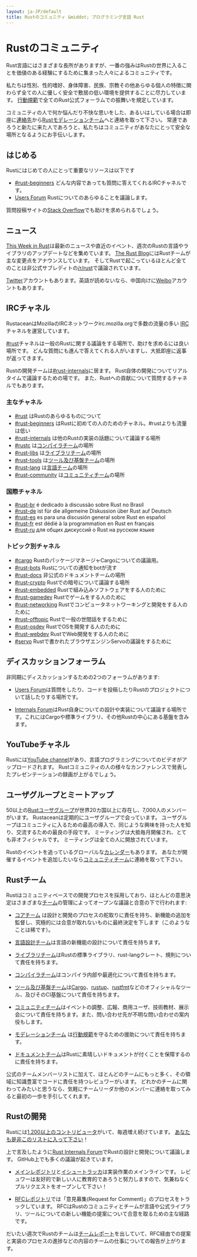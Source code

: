```yaml
---
layout: ja-JP/default
title: Rustのコミュニティ &middot; プログラミング言語 Rust
---
```


# Rustのコミュニティ

Rust言語にはさまざまな長所がありますが、一番の強みはRustの世界に入ることを価値のある経験にするために集まった人々によるコミュニティです。

私たちは性別、性的嗜好、身体障害、民族、宗教その他あらゆる個人の特徴に関わらず全ての人に優しく安全で敷居の低い環境を提供することに尽力しています。
[行動規範][coc]で全てのRust公式フォーラムでの振舞いを規定しています。

コミュニティの人で何か悩んだり不快な思いをした、あるいはしている場合は即座に[連絡先][mod_team_email]から[Rustモデレーションチーム][mod_team]へと連絡を取って下さい。
常連であろうと新たに来た人であろうと、私たちはコミュニティがあなたにとって安全な場所となるようにお手伝いします。

[coc]: conduct.html
[mod_team_email]: mailto:rust-mods@rust-lang.org

## はじめる

Rustにはじめての人にとって重要なリソースは以下です

- [#rust-beginners][beginners_irc] どんな内容であっても質問に答えてくれるIRCチャネルです。
- [Users Forum][users_forum] Rustについてのあらゆることを議論します。

質問投稿サイトの[Stack Overflow][stack_overflow]でも助けを求められるでしょう。

[stack_overflow]: https://stackoverflow.com/questions/tagged/rust

## ニュース

[This Week in Rust][twir]は最新のニュースや直近のイベント、週次のRustの言語やライブラリのアップデートなどを集めています。
[The Rust Blog][rust_blog]にはRustチームが主な変更点をアナウンスしています。
そしてRustで起こっているほとんど全てのことは非公式サブレディトの[/r/rust][reddit]で議論されています。

[Twitter][twitter]アカウントもあります。英語が読めないなら、中国向けに[Weibo][weibo]アカウントもあります。

[twir]: https://this-week-in-rust.org/
[rust_blog]: http://blog.rust-lang.org/
[reddit]: https://www.reddit.com/r/rust
[reddit_coc]: https://www.reddit.com/r/rust/comments/2rvrzx/our_code_of_conduct_please_read/
[twitter]: https://twitter.com/rustlang
[weibo]: http://weibo.com/u/5616913483

## IRCチャネル

RustaceanはMozillaのIRCネットワークirc.mozilla.orgで多数の流量の多い [IRC] チャネルを運営しています。

[#rust][rust_irc]チャネルは一般のRustに関する議論をする場所で、助けを求めるには良い場所です。
どんな質問にも進んで答えてくれる人がいますし、大抵即座に返事が返ってきます。

Rustの開発チームは[#rust-internals][internals_irc]に居ます。
Rust自体の開発についてリアルタイムで議論するための場です。
また、Rustへの貢献について質問するチャネルでもあります。

### 主なチャネル

- [#rust][rust_irc] はRustのあらゆるものについて
- [#rust-beginners][beginners_irc] はRustに初めての人のためのチャネル。#rustよりも流量は低い
- [#rust-internals][internals_irc] は他のRustの実装の話題について議論する場所
- [#rustc][rustc_irc] は[コンパイラチーム][compiler_team]の場所
- [#rust-libs][libs_irc] は[ライブラリチーム][library_team]の場所
- [#rust-tools][tools_irc] は[ツール及び基盤チーム][tool_team]の場所
- [#rust-lang][lang_irc] は[言語チーム][language_team]の場所
- [#rust-community][community_irc] は[コミュニティチーム][community_team]の場所

### 国際チャネル

- [#rust-br][br_irc] é dedicado à discussão sobre Rust no Brasil
- [#rust-de][de_irc] ist für die allgemeine Diskussion über Rust auf Deutsch
- [#rust-es][es_irc] es para una discusión general sobre Rust en español
- [#rust-fr][fr_irc] est dédié à la programmation en Rust en français
- [#rust-ru][ru_irc] для общих дискуссий о Rust на русском языке

### トピック別チャネル

- [#cargo][cargo_irc] RustのパッケージマネージャCargoについての議論用。
- [#rust-bots][bots_irc] Rustについての通知をbotが流す
- [#rust-docs][docs_irc] 非公式のドキュメントチームの場所
- [#rust-crypto][crypto_irc] Rustでの暗号について議論する場所
- [#rust-embedded][embedded_irc] Rustで組み込みソフトウェアをする人のために
- [#rust-gamedev][gamedev_irc] Rustでゲームをする人のために
- [#rust-networking][networking_irc] Rustでコンピュータネットワーキングと開発をする人のために
- [#rust-offtopic][offtopic_irc] Rustで一般の世間話をするために
- [#rust-osdev][osdev_irc] RustでOSを開発する人のために
- [#rust-webdev][webdev_irc] RustでWeb開発をする人のために
- [#servo][servo_irc] Rustで書かれたブラウザエンジンServoの議論をするために

[IRC]: https://en.wikipedia.org/wiki/Internet_Relay_Chat
[beginners_irc]: https://chat.mibbit.com/?server=irc.mozilla.org&channel=%23rust-beginners
[bots_irc]: https://chat.mibbit.com/?server=irc.mozilla.org&channel=%23rust-bots
[br_irc]: https://chat.mibbit.com/?server=irc.mozilla.org&channel=%23rust-br
[cargo_irc]: https://chat.mibbit.com/?server=irc.mozilla.org&channel=%23cargo
[community_irc]: https://chat.mibbit.com/?server=irc.mozilla.org&channel=%23rust-community
[crypto_irc]: https://chat.mibbit.com/?server=irc.mozilla.org&channel=%23rust-crypto
[de_irc]: https://chat.mibbit.com/?server=irc.mozilla.org&channel=%23rust-de
[es_irc]: https://chat.mibbit.com/?server=irc.mozilla.org&channel=%23rust-es
[embedded_irc]: https://chat.mibbit.com/?server=irc.mozilla.org&channel=%23rust-embedded
[fr_irc]: https://chat.mibbit.com/?server=irc.mozilla.org&channel=%23rust-fr
[gamedev_irc]: https://chat.mibbit.com/?server=irc.mozilla.org&channel=%23rust-gamedev
[internals_irc]: https://chat.mibbit.com/?server=irc.mozilla.org&channel=%23rust-internals
[lang_irc]: https://chat.mibbit.com/?server=irc.mozilla.org&channel=%23rust-lang
[libs_irc]: https://chat.mibbit.com/?server=irc.mozilla.org&channel=%23rust-libs
[networking_irc]: https://chat.mibbit.com/?server=irc.mozilla.org&channel=%23rust-networking
[offtopic_irc]: https://chat.mibbit.com/?server=irc.mozilla.org&channel=%23rust-offtopic
[osdev_irc]: https://chat.mibbit.com/?server=irc.mozilla.org&channel=%23rust-osdev
[ru_irc]: https://chat.mibbit.com/?server=irc.mozilla.org&channel=%23rust-ru
[rust_irc]: https://chat.mibbit.com/?server=irc.mozilla.org&channel=%23rust
[rustc_irc]: https://chat.mibbit.com/?server=irc.mozilla.org&channel=%23rustc
[servo_irc]: https://chat.mibbit.com/?server=irc.mozilla.org&channel=%23servo
[tools_irc]: https://chat.mibbit.com/?server=irc.mozilla.org&channel=%23rust-tools
[webdev_irc]: https://chat.mibbit.com/?server=irc.mozilla.org&channel=%23rust-webdev
[docs_irc]: https://chat.mibbit.com/?server=irc.mozilla.org&channel=%23rust-docs

## ディスカッションフォーラム

非同期にディスカッションするための2つのフォーラムがあります:

- [Users Forum][users_forum]は質問をしたり、コードを投稿したりRustのプロジェクトについて話したりする場所です。

- [Internals Forum][internals_forum]はRust自身についての設計や実装について議論する場所です。これにはCargoや標準ライブラリ、その他Rustの中心にある基盤を含みます。

[users_forum]: https://users.rust-lang.org/
[internals_forum]: https://internals.rust-lang.org/

## YouTubeチャネル

Rustには[YouTube channel][youtube_channel]があり、言語プログラミングについてのビデオがアップロードされます。
Rustコミュニティの人の様々なカンファレンスで発表したプレゼンテーションの録画が上がるでしょう。

[youtube_channel]: https://www.youtube.com/channel/UCaYhcUwRBNscFNUKTjgPFiA

## ユーザグループとミートアップ

50以上の[Rustユーザグループ][user_group]が世界20カ国以上に存在し、7,000人のメンバーがいます。
Rustaceanは定期的にユーザグループで会っています。
ユーザグループはコミュニティに入るための最高の導入で、同じような興味を持った人を知り、交流するための最良の手段です。
ミーティングは大抵毎月開催され、とても非オフィシャルです。
ミーティングは全ての人に開放されています。

Rustのイベントを追っているグローバルな[カレンダー][calendar]もあります。
あなたが開催するイベントを追加したいなら[コミュニティチーム][community_team]に連絡を取って下さい。

[user_group]: ./user-groups.html
[calendar]: https://www.google.com/calendar/embed?src=apd9vmbc22egenmtu5l6c5jbfc@group.calendar.google.com

## Rustチーム

Rustはコミュニティベースでの開発プロセスを採用しており、ほとんどの意思決定はさまざまな[チーム][teams]の管理によってオープンな議論と合意の下で行われます:

* [コアチーム][core_team] は設計と開発のプロセスの舵取りに責任を持ち、新機能の追加を監督し、究極的には合意が取れないものに最終決定を下します（このようなことは稀です）。

* [言語設計チーム][language_team]は言語の新機能の設計について責任を持ちます。

* [ライブラリチーム][library_team]はRustの標準ライブラリ、rust-langクレート、規則について責任を持ちます。

* [コンパイラチーム][compiler_team]はコンパイラ内部や最適化について責任を持ちます。

* [ツール及び基盤チーム][tool_team]は[Cargo]、[rustup]、[rustfmt]などのオフィシャルなツール、及びそのCI基盤について責任を持ちます。

[Cargo]: https://crates.io
[rustup]: https://www.rustup.rs
[rustfmt]: https://github.com/rust-lang-nursery/rustfmt

* [コミュニティチーム][community_team]はイベントの調整、広報、商用ユーザ、技術教材、展示会について責任を持ちます。また、問い合わせ先が不明な問い合わせの案内役もします。

* [モデレーションチーム][mod_team] は[行動規範][coc]を守るための援助について責任を持ちます。

* [ドキュメントチーム][doc_team]はRustに素晴しいドキュメントが付くことを保障するのに責任を持ちます。

公式のチームメンバーリストに加えて、ほとんどのチームにもっと多く、その領域に知識豊富でコードに責任を持つレビュワーがいます。
どれかのチームに関わってみたいと思うなら、気軽にチームリーダか他のメンバーに連絡を取ってみると最初の一歩を手引してくれます。


[teams]: team.html
[core_team]: team.html#Core-team
[language_team]: team.html#Language-design-team
[library_team]: team.html#Library-team
[compiler_team]: team.html#Compiler-team
[tool_team]: team.html#Tooling-and-infrastructure
[community_team]: team.html#Community-team
[mod_team]: team.html#Moderation-team
[doc_team]: team.html#Documentation-team

## Rustの開発

Rustには[1,200以上のコントリビュータ][authors]がいて、毎週増え続けています。
[あなたも是非このリストに入って下さい][contribute]！

上で言及したように[Rust Internals Forum][internals_forum]でRustの設計と開発について議論します。
GitHub上でも多くの議論が起きています。

- [メインレポジトリ][github]と[イシュートラッカ][issue_tracking]は実装作業のメインラインです。
  レビュワーは友好的で新しい人に教育的であろうと努力しますので、気兼ねなくプルリクエストをオープンして下さい！

- [RFCレポジトリ][rfcs]では「意見募集(Request for Comment)」のプロセスをトラックしています。
  RFCはRustのコミュニティとチームが言語や公式ライブラリ、ツールについての新しい機能の提案について合意を取るための主な経路です。

だいたい週次でRustのチームは[チームレポート][team_reports]を出していて、RFC経由での提案と実装のプロセスの進捗などの内容のチームの仕事についての報告が上がります。

[authors]: https://github.com/rust-lang/rust/blob/88397e092e01b6043b6f65772710dfe0e59056c5/AUTHORS.txt
[contribute]: contribute.html
[github]: https://github.com/rust-lang/rust
[rfcs]: https://github.com/rust-lang/rfcs
[team_reports]: https://github.com/rust-lang/subteams
[issue_tracking]: https://github.com/rust-lang/rust/issues
